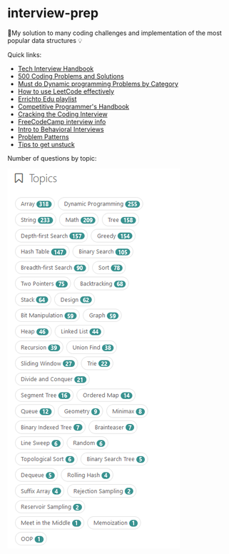 # interview-prep
📝My solution to many coding challenges and implementation of the most popular data structures 💡

Quick links:
- [Tech Interview Handbook](https://yangshun.github.io/tech-interview-handbook/)
- [500 Coding Problems and Solutions](https://kingrayhan.medium.com/500-data-structures-and-algorithms-practice-problems-and-their-solutions-b45a83d803f0)
- [Must do Dynamic programming Problems by Category](https://leetcode.com/discuss/general-discussion/1050391/must-do-dynamic-programming-problems-category-wise)
- [How to use LeetCode effectively](https://leetcode.com/discuss/career/449135/How-to-effectively-use-LeetCode-to-prepare-for-interviews)
- [Errichto Edu playlist](https://www.youtube.com/playlist?list=PLl0KD3g-oDOEbtmoKT5UWZ-0_JbyLnHPZ)
- [Competitive Programmer's Handbook](https://cses.fi/book/book.pdf)
- [Cracking the Coding Interview](https://cin.ufpe.br/~fbma/Crack/Cracking%20the%20Coding%20Interview%20189%20Programming%20Questions%20and%20Solutions.pdf)
- [FreeCodeCamp interview info](https://www.freecodecamp.org/news/software-engineering-interviews-744380f4f2af/)
- [Intro to Behavioral Interviews](https://www.youtube.com/watch?v=PJKYqLP6MRE)
- [Problem Patterns](https://www.educative.io/courses/grokking-the-coding-interview)
- [Tips to get unstuck](https://www.byte-by-byte.com/stuck-on-coding-interview/)

Number of questions by topic:

![Questions Chart](https://raw.githubusercontent.com/lnogueir/interview-prep/main/images/leetcodeQuestionsChart.PNG)
